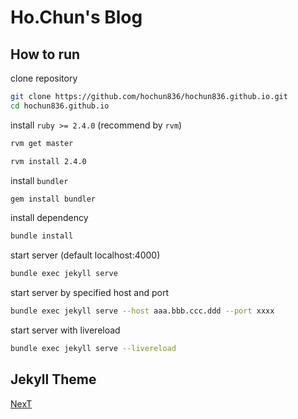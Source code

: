 # Ho.Chun's Blog

## How to run

clone repository

```sh
git clone https://github.com/hochun836/hochun836.github.io.git
cd hochun836.github.io
```

install `ruby >= 2.4.0` (recommend by `rvm`)

```sh
rvm get master

rvm install 2.4.0
```

install `bundler`

```sh
gem install bundler
```

install dependency

```sh
bundle install
```

start server (default localhost:4000)

```sh
bundle exec jekyll serve
```

start server by specified host and port

```sh
bundle exec jekyll serve --host aaa.bbb.ccc.ddd --port xxxx
```

start server with livereload
```sh
bundle exec jekyll serve --livereload
```

## Jekyll Theme

[NexT](http://theme-next.simpleyyt.com)

